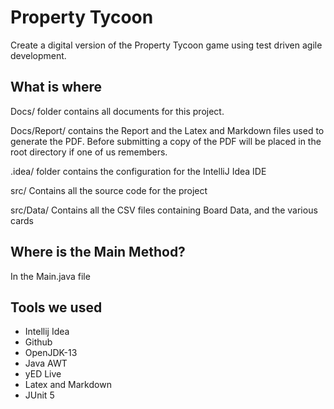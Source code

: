 # Property Tycoon
Create a digital version of the Property Tycoon game using test driven agile development.

## What is where

Docs/ folder contains all documents for this project.

Docs/Report/ contains the Report and the Latex and Markdown files used to generate the PDF. Before submitting a copy of the PDF will be placed in the root directory if one of us remembers.

.idea/ folder contains the configuration for the IntelliJ Idea IDE

src/ Contains all the source code for the project

src/Data/ Contains all the CSV files containing Board Data, and the various cards

## Where is the Main Method?

In the Main.java file

## Tools we used

- Intellij Idea
- Github
- OpenJDK-13
- Java AWT
- yED Live
- Latex and Markdown
- JUnit 5
